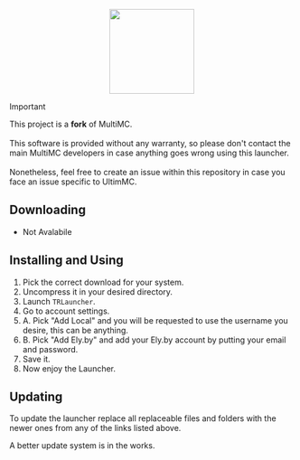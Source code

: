 <p align="center">

<img width="150" src="https://github.com/UltimMC/Launcher/assets/62727185/48d60c15-23ae-4d48-84b8-813f72db6cdd">


> [!IMPORTANT]
> This project is a **fork** of MultiMC. </br> </br>
> This software is provided without any warranty, so please don't contact the main
> MultiMC developers in case anything goes wrong using this launcher. </br> </br>
> Nonetheless, feel free to create an issue within this repository
> in case you face an issue specific to UltimMC.

## Downloading

- Not Avalabile

## Installing and Using

1. Pick the correct download for your system.
2. Uncompress it in your desired directory.
3. Launch `TRLauncher`.
4. Go to account settings.
6. A. Pick "Add Local" and you will be requested to use the username you desire, this can be anything.
7. B. Pick "Add Ely.by" and add your Ely.by account by putting your email and password.
8. Save it.
9. Now enjoy the Launcher.

## Updating

To update the launcher replace all replaceable files and folders with the newer ones from any of the links listed above.

A better update system is in the works.